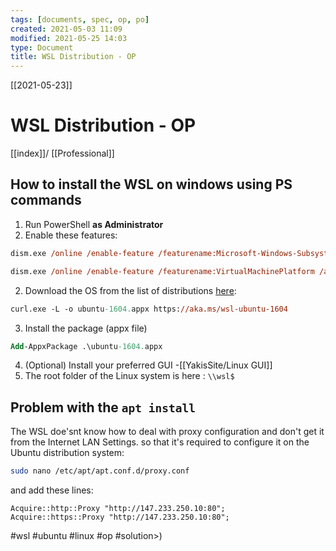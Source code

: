 ```yaml
---
tags: [documents, spec, op, po]  
created: 2021-05-03 11:09
modified: 2021-05-25 14:03
type: Document
title: WSL Distribution - OP
---
```

[[2021-05-23]]
# WSL Distribution - OP

[[index]]/ [[Professional]]



## How to install the WSL on windows using PS commands

1. Run PowerShell **as Administrator**
1. Enable these features:
``` ps
dism.exe /online /enable-feature /featurename:Microsoft-Windows-Subsystem-Linux /all /norestart                   
```

```ps 
dism.exe /online /enable-feature /featurename:VirtualMachinePlatform /all /norestart                              
```
2. Download the OS from the list of distributions [here](https://docs.microsoft.com/en-us/windows/wsl/install-manual): 
``` ps 
curl.exe -L -o ubuntu-1604.appx https://aka.ms/wsl-ubuntu-1604                 

```
3.  Install the package (appx file)
``` ps
Add-AppxPackage .\ubuntu-1604.appx                                             ```

```

4. (Optional) Install your preferred GUI  -[[YakisSite/Linux GUI]]
5. The root folder of the Linux system is here : ` \\wsl$ `

## Problem with the `apt install` 
The WSL doe'snt know how to deal with proxy configuration and don't get it from the Internet LAN Settings. so that it's required to configure it on the Ubuntu distribution system:
```bash
sudo nano /etc/apt/apt.conf.d/proxy.conf
```
and add these lines:
```
Acquire::http::Proxy "http://147.233.250.10:80";
Acquire::https::Proxy "http://147.233.250.10:80";
```



#wsl #ubuntu #linux #op #solution>)